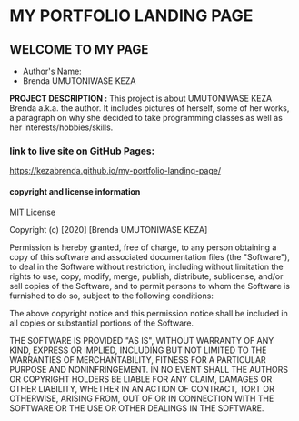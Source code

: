 # MY PORTFOLIO LANDING PAGE
## WELCOME TO MY PAGE

* Author's Name: 
* Brenda UMUTONIWASE KEZA


**PROJECT DESCRIPTION :**
This project is about UMUTONIWASE KEZA Brenda a.k.a. the author.
It includes pictures of herself, some of her works, a paragraph on why she decided to take programming classes as well as her interests/hobbies/skills.



### link to live site on GitHub Pages:
https://kezabrenda.github.io/my-portfolio-landing-page/



#### copyright and license information

MIT License

Copyright (c) [2020] [Brenda UMUTONIWASE KEZA]

Permission is hereby granted, free of charge, to any person obtaining a copy
of this software and associated documentation files (the "Software"), to deal
in the Software without restriction, including without limitation the rights
to use, copy, modify, merge, publish, distribute, sublicense, and/or sell
copies of the Software, and to permit persons to whom the Software is
furnished to do so, subject to the following conditions:

The above copyright notice and this permission notice shall be included in all
copies or substantial portions of the Software.

THE SOFTWARE IS PROVIDED "AS IS", WITHOUT WARRANTY OF ANY KIND, EXPRESS OR
IMPLIED, INCLUDING BUT NOT LIMITED TO THE WARRANTIES OF MERCHANTABILITY,
FITNESS FOR A PARTICULAR PURPOSE AND NONINFRINGEMENT. IN NO EVENT SHALL THE
AUTHORS OR COPYRIGHT HOLDERS BE LIABLE FOR ANY CLAIM, DAMAGES OR OTHER
LIABILITY, WHETHER IN AN ACTION OF CONTRACT, TORT OR OTHERWISE, ARISING FROM,
OUT OF OR IN CONNECTION WITH THE SOFTWARE OR THE USE OR OTHER DEALINGS IN THE
SOFTWARE.
